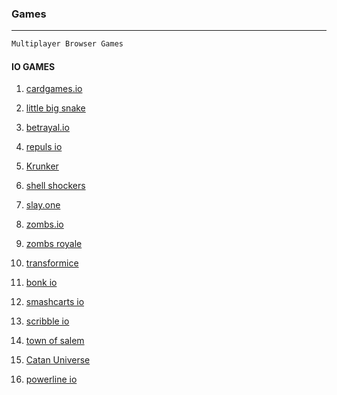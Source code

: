 ### Games

---

```py
Multiplayer Browser Games
```

#### IO GAMES

1. [cardgames.io](https://cardgames.io/)  
2. [little big snake](https://littlebigsnake.com/)

3. [betrayal.io](https://betrayal.io/)
4. [repuls io](https://repuls.io/)
5. [Krunker](https://krunker.io/)
6. [shell shockers](https://shellshock.io/)
7. [slay.one](https://slay.one/#google_vignette)
8. [zombs.io](https://zombs.io/)
9. [zombs royale](https://zombsroyale.io/)
10. [transformice](https://www.transformice.com/)
11. [bonk io](https://bonk.io/)
12. [smashcarts io](https://smashkarts.io/)
14. [scribble io](https://skribbl.io/)
15. [town of salem](https://www.townofsalem.io/)
16. [Catan Universe](https://catanuniverse.com/en/)
17. [powerline io](https://powerline.io/)
